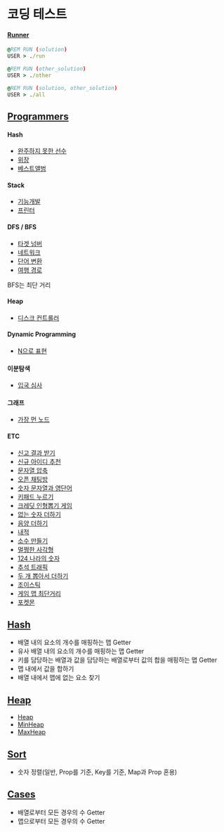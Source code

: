 # 코딩 테스트

#### [Runner](https://github.com/bya2/coding/blob/main/src/runner.mjs)

```bat
@REM RUN (solution)
USER > ./run
```

```bat
@REM RUN (other_solution)
USER > ./other
```

```bat
@REM RUN (solution, other_solution)
USER > ./all
```

## [Programmers](https://github.com/bya2/coding/tree/main/src/programmers)

#### Hash

- [완주하지 못한 선수](https://github.com/bya2/coding/blob/main/src/programmers/Hash/%EC%99%84%EC%A3%BC%ED%95%98%EC%A7%80%20%EB%AA%BB%ED%95%9C%20%EC%84%A0%EC%88%98.mjs)
- [위장](https://github.com/bya2/coding/blob/main/src/programmers/Hash/%EC%9C%84%EC%9E%A5.mjs)
- [베스트앨범](https://github.com/bya2/coding/blob/main/src/programmers/Hash/%EB%B2%A0%EC%8A%A4%ED%8A%B8%EC%95%A8%EB%B2%94.mjs)

#### Stack

- [기능개발](./src/programmers/Stack/%EA%B8%B0%EB%8A%A5%EA%B0%9C%EB%B0%9C.mjs)
- [프린터](./src/programmers/Stack/%ED%94%84%EB%A6%B0%ED%84%B0.mjs)

#### DFS / BFS

- [타겟 넘버](https://github.com/bya2/coding/blob/main/src/programmers/%ED%83%80%EA%B2%9F%20%EB%84%98%EB%B2%84.mjs)
- [네트워크](https://github.com/bya2/coding/blob/main/src/programmers/%EB%84%A4%ED%8A%B8%EC%9B%8C%ED%81%AC.mjs)
- [단어 변환](https://github.com/bya2/coding/blob/main/src/programmers/%EB%8B%A8%EC%96%B4%20%EB%B3%80%ED%99%98.mjs)
- [여행 경로](https://github.com/bya2/coding/blob/main/src/programmers/%EC%97%AC%ED%96%89%20%EA%B2%BD%EB%A1%9C.mjs)

BFS는 최단 거리

#### Heap

- [디스크 컨트롤러](https://github.com/bya2/coding/blob/main/src/programmers/%EB%94%94%EC%8A%A4%ED%81%AC%20%EC%BB%A8%ED%8A%B8%EB%A1%A4%EB%9F%AC.mjs)

#### Dynamic Programming

- [N으로 표현](https://github.com/bya2/coding/blob/main/src/programmers/N%EC%9C%BC%EB%A1%9C%20%ED%91%9C%ED%98%84.mjs)

#### 이분탐색

- [입국 심사](./src/programmers/%EC%9E%85%EA%B5%AD%EC%8B%AC%EC%82%AC.mjs)

#### 그래프

- [가장 먼 노드](./src/programmers/%EA%B0%80%EC%9E%A5%20%EB%A8%BC%20%EB%85%B8%EB%93%9C.mjs)

#### ETC

- [신고 결과 받기](https://github.com/bya2/coding/blob/main/src/programmers/%EC%8B%A0%EA%B3%A0%20%EA%B2%B0%EA%B3%BC%20%EB%B0%9B%EA%B8%B0.mjs)
- [신규 아이디 추천](https://github.com/bya2/coding/blob/main/src/programmers/%EC%8B%A0%EA%B7%9C%20%EC%95%84%EC%9D%B4%EB%94%94%20%EC%B6%94%EC%B2%9C.mjs)
- [문자열 압축](./src/programmers/%EB%AC%B8%EC%9E%90%EC%97%B4%20%EC%95%95%EC%B6%95.mjs)
- [오픈 채팅방](./src/programmers/%EC%98%A4%ED%94%88%20%EC%B1%84%ED%8C%85%EB%B0%A9.mjs)
- [숫자 문자열과 영단어](./src/programmers/%EC%88%AB%EC%9E%90%20%EB%AC%B8%EC%9E%90%EC%97%B4%EA%B3%BC%20%EC%98%81%EB%8B%A8%EC%96%B4.mjs)
- [키패드 누르기](./src/programmers/%ED%82%A4%ED%8C%A8%EB%93%9C%20%EB%88%84%EB%A5%B4%EA%B8%B0.mjs)
- [크레딧 인형뽑기 게임](./src/programmers/%ED%81%AC%EB%A0%88%EB%94%A7%20%EC%9D%B8%ED%98%95%EB%BD%91%EA%B8%B0%20%EA%B2%8C%EC%9E%84.mjs)
- [없는 숫자 더하기](./src/programmers/%EC%97%86%EB%8A%94%20%EC%88%AB%EC%9E%90%20%EB%8D%94%ED%95%98%EA%B8%B0.mjs)
- [음양 더하기](./src/programmers/%EC%9D%8C%EC%96%91%20%EB%8D%94%ED%95%98%EA%B8%B0.mjs)
- [내적](./src/programmers/%EB%82%B4%EC%A0%81.mjs)
- [소수 만들기](./src/programmers/%EC%86%8C%EC%88%98%20%EB%A7%8C%EB%93%A4%EA%B8%B0.mjs)
- [멀쩡한 사각형](./src/programmers/%EB%A9%80%EC%A9%A1%ED%95%9C%20%EC%82%AC%EA%B0%81%ED%98%95.mjs)
- [124 나라의 숫자](./src/programmers/124%20%EB%82%98%EB%9D%BC%EC%9D%98%20%EC%88%AB%EC%9E%90.mjs)
- [추석 트래픽](./src/programmers/%EC%B6%94%EC%84%9D%20%ED%8A%B8%EB%9E%98%ED%94%BD.mjs)
- [두 개 뽑아서 더하기](./src/programmers/%EB%91%90%20%EA%B0%9C%20%EB%BD%91%EC%95%84%EC%84%9C%20%EB%8D%94%ED%95%98%EA%B8%B0.mjs)
- [조이스틱](./src/programmers/%EC%A1%B0%EC%9D%B4%EC%8A%A4%ED%8B%B1.mjs)
- [게임 맵 최단거리](src/programmers/%EA%B2%8C%EC%9E%84%20%EB%A7%B5%20%EC%B5%9C%EB%8B%A8%EA%B1%B0%EB%A6%AC.mjs)
- [포켓몬](src/programmers/%ED%8F%AC%EC%BC%93%EB%AA%AC.mjs)

## [Hash](https://github.com/bya2/coding/blob/main/src/Hash/index.mjs)

- 배열 내의 요소의 개수를 매핑하는 맵 Getter
- 유사 배열 내의 요소의 개수를 매핑하는 맵 Getter
- 키를 담당하는 배열과 값을 담당하는 배열로부터 값의 합을 매핑하는 맵 Getter
- 맵 내에서 값을 합하기
- 배열 내에서 맵에 없는 요소 찾기

## [Heap](https://github.com/bya2/coding/tree/main/src/Heap)

- [Heap](https://github.com/bya2/coding/blob/main/src/Heap/index.mjs)
- [MinHeap](https://github.com/bya2/coding/blob/main/src/Heap/MinHeap.mjs)
- [MaxHeap](https://github.com/bya2/coding/blob/main/src/Heap/MaxHeap.mjs)

## [Sort](https://github.com/bya2/coding/blob/main/src/Sort/index.mjs)

- 숫자 정렬(일반, Prop를 기준, Key를 기준, Map과 Prop 혼용)

## [Cases](https://github.com/bya2/coding/blob/main/src/Cases/index.mjs)

- 배열로부터 모든 경우의 수 Getter
- 맵으로부터 모든 경우의 수 Getter
